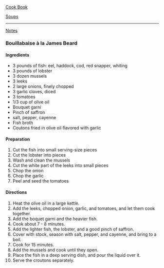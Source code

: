 [Cook Book](https://github.com/vmsmith/CookBook/blob/master/README.md)  

[Soups](https://github.com/vmsmith/CookBook/blob/master/soups.md)  

-----  

[Notes](https://github.com/vmsmith/CookBook/blob/master/notes.md)  

### Bouillabaise à la James Beard   

#### Ingredients  
* 3 pounds of fish: eel, haddock, cod, red snapper, whiting  
* 3 pounds of lobster  
* 3 dozen mussels  
* 3 leeks  
* 2 large onions, finely chopped  
* 3 garlic cloves, diced  
* 3 tomatoes  
* 1/3 cup of olive oil  
* Bouquet garni  
* Pinch of saffron  
* salt, pepper, cayenne  
* Fish broth  
* Coutons fried in olive oil flavored with garlic  

#### Preparation   

1. Cut the fish into small serving-size pieces  
2. Cut the lobster into pieces  
3. Wash and clean the mussels  
4. Cut the white part of the leeks into small pieces  
5. Chop the onion  
6. Chop the garlic  
7. Peel and seed the tomatoes  

#### Directions  

1. Heat the olive oil in a large kettle.  
2. Add the leeks, chopped onion, garlic, and tomatoes, and let them cook together.     
3. Add the boquet garni and the heavier fish.  
4. Cook about 7 - 8 minutes.  
5. Add the lighter fish, the lobster, and a good pinch of saffron.  
6. Cover with stock, season with salt, pepper, and cayenne, and bring to a boil.  
7. Cook for 15 minutes.  
8. Add the mussels and cook until they open.  
9. Place the fish in a deep serving dish, and pour the liquid over it. 
10. Serve the croutons separately.  


